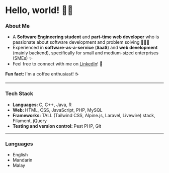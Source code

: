 <h1>Hello, world! 👋🏻</h1>

<h3>About Me</h3>
<ul>
    <li>A <strong>Software Engineering student</strong> and <strong>part-time web developer</strong> who is passionate about software development and problem solving 🧑🏻‍💻</li>
    <li>Experienced in <strong>software-as-a-service</strong> (<strong>SaaS</strong>) and <strong>web development</strong> (mainly backend), specifically for small and medium-sized enterprises (SMEs) ✨</li>
    <li>Feel free to connect with me on <a href="https://www.linkedin.com/in/kho-de-xin">LinkedIn</a>! 🤗</li>
</ul>
<strong>Fun fact: </strong>I'm a coffee enthusiast! ☕
<hr>

<h3>Tech Stack</h3>
<ul>
    <li><strong>Languages: </strong>C, C++, Java, R</li>
    <li><strong>Web: </strong>HTML, CSS, JavaScript, PHP, MySQL</li>
    <li><strong>Frameworks: </strong>TALL (Tailwind CSS, Alpine.js, Laravel, Livewire) stack, Filament, jQuery</li>
    <li><strong>Testing and version control: </strong>Pest PHP, Git</li>
</ul>
<hr>

<h3>Languages</h3>
<ul>
    <li>English</li>
    <li>Mandarin</li>
    <li>Malay</li>
</ul>
